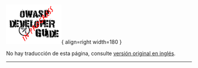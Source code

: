 ![WIP logo](../../../../assets/images/dg_wip.png "Trabajo en curso"){ align=right width=180 }

No hay traducción de esta página, consulte [versión original en inglés][release060105].

----

[release060105]: https://devguide.owasp.org/04-design/01-threat-modeling/05-linddun-go/
